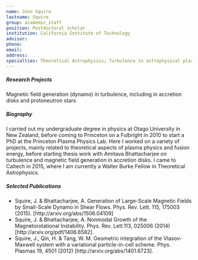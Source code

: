 ```yaml
---
name: Jono Squire
lastname: Squire
group: academic_staff
position: Postdoctoral scholar
institution: California Institute of Technology
advisor:
phone:
email:
address:
specialties: Theoretical Astrophysics; Turbulence in astrophysical plasmas and fluids
---
```


##### Research Projects

Magnetic field generation (dynamo) in turbulence, including in accretion disks and protoneutron
stars

##### Biography

I carried out my undergraduate degree in physics at Otago University in New Zealand, before coming
to Princeton on a Fulbright in 2010 to start a PhD at the Princeton Plasma Physics Lab. Here I
worked on a variety of projects, mainly related to theoretical aspects of plasma physics and fusion
energy, before starting thesis work with Amitava Bhattacharjee on turbulence and magnetic field
generation in accretion disks. I came to Caltech in 2015, where I am currently a Walter Burke Fellow
in Theoretical Astrophysics.

##### Selected Publications

<ul>
<li>Squire, J. &amp; Bhattacharjee, A. Generation of Large-Scale Magnetic Fields by Small-Scale
Dynamo in Shear Flows. Phys. Rev. Lett. 115, 175003 (2015). [http://arxiv.org/abs/1506.04109]</li>
<li>Squire, J. &amp; Bhattacharjee, A. Nonmodal Growth of the Magnetorotational Instability. Phys.
Rev. Lett.113, 025006 (2014) [http://arxiv.org/pdf/1406.6582].</li>
<li>Squire, J., Qin, H. &amp; Tang, W. M. Geometric integration of the Vlasov-Maxwell system with a
variational particle-in-cell scheme. Phys. Plasmas 19, 4501 (2012)
[http://arxiv.org/abs/1401.6723].</li>
</ul>
